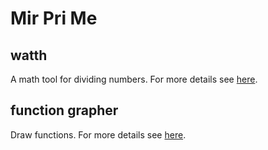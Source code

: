 # Mir Pri Me

## watth
A math tool for dividing numbers.
For more details see [here](https://github.com/Mirpri/watth).

## function grapher
Draw functions.
For more details see [here](https://github.com/Mirpri/function-grapher).
